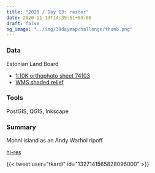 ```yaml
---
title: "2020 / Day 13: raster"
date: 2020-11-13T14:39:51+03:00
draft: false
og_image: "../img/30daymapchallenge/thumb.png"
---
```

### Data
Estonian Land Board
- [1:10K orthophoto sheet 74103](https://geoportaal.maaamet.ee/index.php?lang_id=2&page_id=662)
- [WMS shaded relief](https://geoportaal.maaamet.ee/eng/Services/Public-WMS-Service-p346.html)

### Tools
PostGIS, QGIS, Inkscape

### Summary
Mohni island as an Andy Warhol ripoff

[hi-res](https://tkardi.ee/writeup/img/30daymapchallenge/day-13-raster.png)

{{< tweet user="tkardi" id="1327141565828096000" >}}
